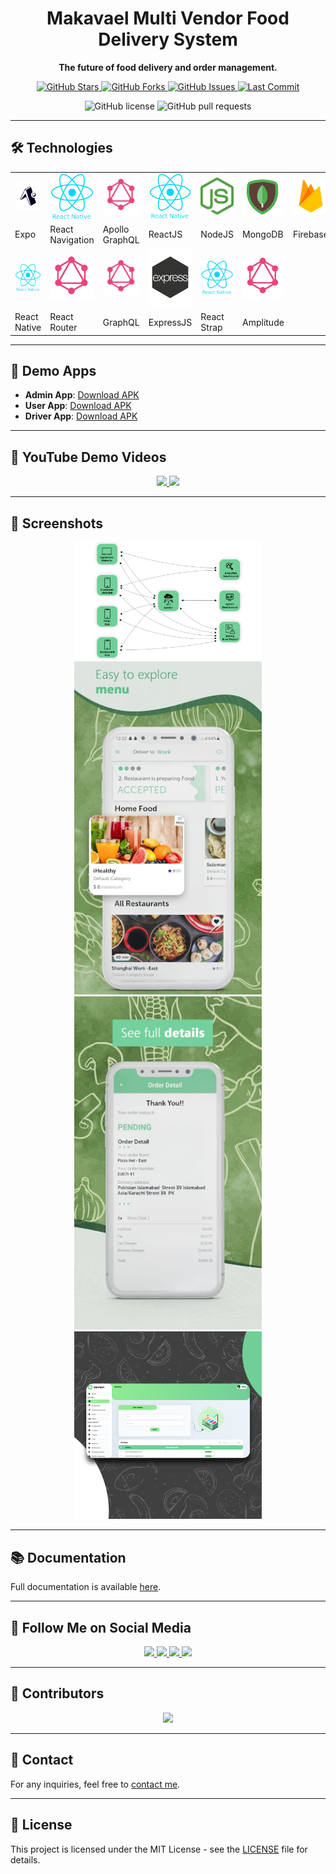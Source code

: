 <div align="center">

<!-- العنوان الرئيسي -->

# Makavael Multi Vendor Food Delivery System

**The future of food delivery and order management.**

<!-- الشارات -->
<a href="https://github.com/Makavael">
  <img src="https://img.shields.io/github/stars/Makavael?style=social" alt="GitHub Stars">
</a>
<a href="https://github.com/Makavael/food-delivery-multivendor/network/members">
  <img src="https://img.shields.io/github/forks/Makavael/food-delivery-multivendor?style=social" alt="GitHub Forks">
</a>
<a href="https://github.com/Makavael/food-delivery-multivendor/issues">
  <img src="https://img.shields.io/github/issues/Makavael/food-delivery-multivendor" alt="GitHub Issues">
</a>
<a href="https://github.com/Makavael/food-delivery-multivendor/commits/main">
  <img src="https://img.shields.io/github/last-commit/Makavael/food-delivery-multivendor" alt="Last Commit">
</a>

![GitHub license](https://img.shields.io/github/license/Makavael/food-delivery-multivendor)
![GitHub pull requests](https://img.shields.io/github/issues-pr/Makavael/food-delivery-multivendor)

</div>

---

## 🛠️ Technologies

<div align="center">

<table>
  <tr>
    <td><img src="https://github.com/Makavael/Multivendor-Food-Delivery/blob/main/Expo.jpg" alt="Expo" width="80"></td>
    <td><img src="https://github.com/Makavael/Multivendor-Food-Delivery/blob/main/React%20Native.jpg" alt="React Navigation" width="80"></td>
    <td><img src="https://github.com/Makavael/Multivendor-Food-Delivery/blob/main/GraphQL.jpg" alt="Apollo GraphQL" width="80"></td>
    <td><img src="https://github.com/Makavael/Multivendor-Food-Delivery/blob/main/React%20Native.jpg" alt="ReactJS" width="80"></td>
    <td><img src="https://github.com/Makavael/Multivendor-Food-Delivery/blob/main/NodeJS.jpg" alt="NodeJS" width="80"></td>
    <td><img src="https://github.com/Makavael/Multivendor-Food-Delivery/blob/main/MongoDB.jpg" alt="MongoDB" width="80"></td>
    <td><img src="https://github.com/Makavael/Multivendor-Food-Delivery/blob/main/Firebase.jpg" alt="Firebase" width="80"></td>
  </tr>
  <tr>
    <td>Expo</td>
    <td>React Navigation</td>
    <td>Apollo GraphQL</td>
    <td>ReactJS</td>
    <td>NodeJS</td>
    <td>MongoDB</td>
    <td>Firebase</td>
  </tr>
  <tr>
    <td><img src="https://github.com/Makavael/Multivendor-Food-Delivery/blob/main/React%20Native.jpg" alt="React Native" width="80"></td>
    <td><img src="https://github.com/Makavael/Multivendor-Food-Delivery/blob/main/GraphQL.jpg" alt="React Router" width="80"></td>
    <td><img src="https://github.com/Makavael/Multivendor-Food-Delivery/blob/main/GraphQL.jpg" alt="GraphQL" width="80"></td>
    <td><img src="https://github.com/Makavael/Multivendor-Food-Delivery/blob/main/ExpressJS.jpg" alt="ExpressJS" width="80"></td>
    <td><img src="https://github.com/Makavael/Multivendor-Food-Delivery/blob/main/React%20Native.jpg" alt="React Strap" width="80"></td>
    <td><img src="https://github.com/Makavael/Multivendor-Food-Delivery/blob/main/GraphQL.jpg" alt="Amplitude" width="80"></td>
  </tr>
  <tr>
    <td>React Native</td>
    <td>React Router</td>
    <td>GraphQL</td>
    <td>ExpressJS</td>
    <td>React Strap</td>
    <td>Amplitude</td>
  </tr>
</table>

</div>

---

## 📲 Demo Apps

- **Admin App**: [Download APK](https://github.com/Makavael)
- **User App**: [Download APK](https://github.com/Makavael)
- **Driver App**: [Download APK](https://github.com/Makavael)

---

## 🎥 YouTube Demo Videos

<div align="center">

<a href="https://www.youtube.com/watch?v=XaMTg-vMy30">
  <img src="https://img.shields.io/badge/Watch%20Demo%201-red?logo=youtube&style=for-the-badge" width="150">
</a>

<a href="https://www.youtube.com/watch?v=tgAcgesF5HI">
  <img src="https://img.shields.io/badge/Watch%20Demo%202-red?logo=youtube&style=for-the-badge" width="150">
</a>

</div>

---

## 📸 Screenshots

<div align="center">

<img src="https://github.com/Makavael/Multivendor-Food-Delivery/blob/main/high-level1.png" alt="Screenshot 1" width="300">
<img src="https://github.com/Makavael/Multivendor-Food-Delivery/blob/main/customer2.jpeg" alt="Screenshot 2" width="300">
<img src="https://github.com/Makavael/Multivendor-Food-Delivery/blob/main/customer1.jpeg" alt="Screenshot 3" width="300">
<img src="https://github.com/Makavael/Multivendor-Food-Delivery/blob/main/admin1.png" alt="Screenshot 4" width="300">

</div>

---

## 📚 Documentation

Full documentation is available [here](https://github.com/Makavael/food-delivery-multivendor).

---

## 🔗 Follow Me on Social Media

<div align="center">

<a href="https://www.facebook.com/Makavael">
  <img src="https://img.shields.io/badge/Facebook-1877F2?logo=facebook&logoColor=white&style=for-the-badge" width="150">
</a>
<a href="https://twitter.com/Makavael">
  <img src="https://img.shields.io/badge/Twitter-1DA1F2?logo=twitter&logoColor=white&style=for-the-badge" width="150">
</a>
<a href="https://www.linkedin.com/in/Makavael">
  <img src="https://img.shields.io/badge/LinkedIn-0A66C2?logo=linkedin&logoColor=white&style=for-the-badge" width="150">
</a>
<a href="https://www.instagram.com/Makavael">
  <img src="https://img.shields.io/badge/Instagram-E4405F?logo=instagram&logoColor=white&style=for-the-badge" width="150">
</a>

</div>

---

## :busts_in_silhouette: Contributors

<div align="center">
<a href="https://github.com/Makavael/food-delivery-multivendor/graphs/contributors">
  <img src="https://contrib.rocks/image?repo=Makavael/food-delivery-multivendor" style="max-width: 50%; height: auto;" />
</a>
</div>

---

## 📧 Contact

For any inquiries, feel free to [contact me](mailto:makavael@example.com).

---

## 📄 License

This project is licensed under the MIT License - see the [LICENSE](https://github.com/Makavael/food-delivery-multivendor/blob/main/LICENSE) file for details.
